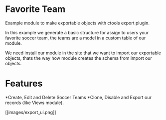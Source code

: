 Favorite Team
=============

Example module to make exportable objects with ctools export plugin.

In this example we generate a basic structure for assign to users your favorite soccer team, the teams are a model in a custom table of our module.

We need install our module in the site that we want to import our exportable objects, thats the way how module creates the schema from import our objects.

Features
========

*Create, Edit and Delete Soccer Teams
*Clone, Disable and Export our records (like Views module).


[[images/export_ui.png]]



